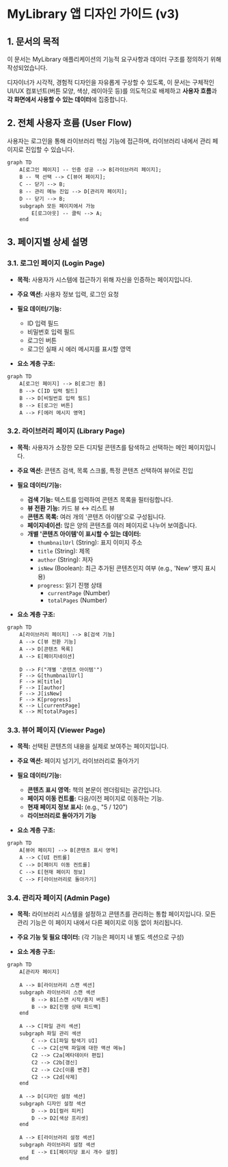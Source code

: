 # MyLibrary 앱 디자인 가이드 (v3)

## 1. 문서의 목적

이 문서는 MyLibrary 애플리케이션의 기능적 요구사항과 데이터 구조를 정의하기 위해 작성되었습니다.

디자이너가 시각적, 경험적 디자인을 자유롭게 구상할 수 있도록, 이 문서는 구체적인 UI/UX 컴포넌트(버튼 모양, 색상, 레이아웃 등)를 의도적으로 배제하고 **사용자 흐름**과 **각 화면에서 사용할 수 있는 데이터**에 집중합니다.

## 2. 전체 사용자 흐름 (User Flow)

사용자는 로그인을 통해 라이브러리 핵심 기능에 접근하며, 라이브러리 내에서 관리 페이지로 진입할 수 있습니다.

```mermaid
graph TD
    A[로그인 페이지] -- 인증 성공 --> B[라이브러리 페이지];
    B -- 책 선택 --> C[뷰어 페이지];
    C -- 닫기 --> B;
    B -- 관리 메뉴 진입 --> D[관리자 페이지];
    D -- 닫기 --> B;
    subgraph 모든 페이지에서 가능
        E[로그아웃] -- 클릭 --> A;
    end
```

## 3. 페이지별 상세 설명

### 3.1. 로그인 페이지 (Login Page)

- **목적:** 사용자가 시스템에 접근하기 위해 자신을 인증하는 페이지입니다.
- **주요 액션:** 사용자 정보 입력, 로그인 요청
- **필요 데이터/기능:**
    - ID 입력 필드
    - 비밀번호 입력 필드
    - 로그인 버튼
    - 로그인 실패 시 에러 메시지를 표시할 영역

- **요소 계층 구조:**
```mermaid
graph TD
    A[로그인 페이지] --> B[로그인 폼]
    B --> C[ID 입력 필드]
    B --> D[비밀번호 입력 필드]
    B --> E[로그인 버튼]
    A --> F[에러 메시지 영역]
```

### 3.2. 라이브러리 페이지 (Library Page)

- **목적:** 사용자가 소장한 모든 디지털 콘텐츠를 탐색하고 선택하는 메인 페이지입니다.
- **주요 액션:** 콘텐츠 검색, 목록 스크롤, 특정 콘텐츠 선택하여 뷰어로 진입
- **필요 데이터/기능:**
    - **검색 기능:** 텍스트를 입력하여 콘텐츠 목록을 필터링합니다.
    - **뷰 전환 기능:** 카드 뷰 ↔ 리스트 뷰
    - **콘텐츠 목록:** 여러 개의 '콘텐츠 아이템'으로 구성됩니다.
    - **페이지네이션:** 많은 양의 콘텐츠를 여러 페이지로 나누어 보여줍니다.
    - **개별 '콘텐츠 아이템'이 표시할 수 있는 데이터:**
        - `thumbnailUrl` (String): 표지 이미지 주소
        - `title` (String): 제목
        - `author` (String): 저자
        - `isNew` (Boolean): 최근 추가된 콘텐츠인지 여부 (e.g., 'New' 뱃지 표시용)
        - `progress`: 읽기 진행 상태
            - `currentPage` (Number)
            - `totalPages` (Number)

- **요소 계층 구조:**
```mermaid
graph TD
    A[라이브러리 페이지] --> B[검색 기능]
    A --> C[뷰 전환 기능]
    A --> D[콘텐츠 목록]
    A --> E[페이지네이션]

    D --> F("개별 '콘텐츠 아이템'")
    F --> G[thumbnailUrl]
    F --> H[title]
    F --> I[author]
    F --> J[isNew]
    F --> K[progress]
    K --> L[currentPage]
    K --> M[totalPages]
```

### 3.3. 뷰어 페이지 (Viewer Page)

- **목적:** 선택된 콘텐츠의 내용을 실제로 보여주는 페이지입니다.
- **주요 액션:** 페이지 넘기기, 라이브러리로 돌아가기
- **필요 데이터/기능:**
    - **콘텐츠 표시 영역:** 책의 본문이 렌더링되는 공간입니다.
    - **페이지 이동 컨트롤:** 다음/이전 페이지로 이동하는 기능.
    - **현재 페이지 정보 표시:** (e.g., "5 / 120")
    - **라이브러리로 돌아가기 기능**

- **요소 계층 구조:**
```mermaid
graph TD
    A[뷰어 페이지] --> B[콘텐츠 표시 영역]
    A --> C[UI 컨트롤]
    C --> D[페이지 이동 컨트롤]
    C --> E[현재 페이지 정보]
    C --> F[라이브러리로 돌아가기]
```

### 3.4. 관리자 페이지 (Admin Page)

- **목적:** 라이브러리 시스템을 설정하고 콘텐츠를 관리하는 통합 페이지입니다. 모든 관리 기능은 이 페이지 내에서 다른 페이지로 이동 없이 처리됩니다.
- **주요 기능 및 필요 데이터:**
    (각 기능은 페이지 내 별도 섹션으로 구성)

- **요소 계층 구조:**
```mermaid
graph TD
    A[관리자 페이지]

    A --> B[라이브러리 스캔 섹션]
    subgraph 라이브러리 스캔 섹션
        B --> B1[스캔 시작/중지 버튼]
        B --> B2[진행 상태 피드백]
    end

    A --> C[파일 관리 섹션]
    subgraph 파일 관리 섹션
        C --> C1[파일 탐색기 UI]
        C --> C2[선택 파일에 대한 액션 메뉴]
        C2 --> C2a[메타데이터 편집]
        C2 --> C2b[갱신]
        C2 --> C2c[이름 변경]
        C2 --> C2d[삭제]
    end

    A --> D[디자인 설정 섹션]
    subgraph 디자인 설정 섹션
        D --> D1[컬러 피커]
        D --> D2[색상 프리셋]
    end

    A --> E[라이브러리 설정 섹션]
    subgraph 라이브러리 설정 섹션
        E --> E1[페이지당 표시 개수 설정]
    end
```
